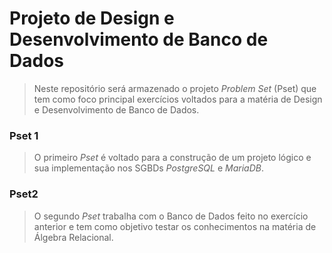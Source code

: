 # Projeto de Design e Desenvolvimento de Banco de Dados
> Neste repositório será armazenado o projeto _Problem Set_ (Pset) que tem como foco principal exercícios voltados para a matéria de Design e Desenvolvimento de Banco de Dados.


### Pset 1
> O primeiro _Pset_ é voltado para a construção de um projeto lógico e sua implementação nos SGBDs _PostgreSQL_ e _MariaDB_.


### Pset2
> O segundo _Pset_ trabalha com o Banco de Dados feito no exercício anterior e tem como objetivo testar os conhecimentos na matéria de Álgebra Relacional.
